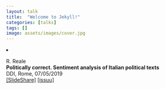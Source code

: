```yaml
---
layout: talk
title:  "Welcome to Jekyll!"
categories: [talks]
tags: []
image: assets/images/cover.jpg
---
```



<li><p>R. Reale<br>
<b>Politically correct. Sentiment analysis of Italian political texts</b><br>
DDI, Rome, 07/05/2019<br>
<a href="https://www.slideshare.net/robertoreale/politically-correct-sentiment-analysis-of-italian-political-texts" target="_blank">[SlideShare]</a>
<a href="https://issuu.com/home/published/reale_ddi_2019" target="_blank">[issuu]</a>
</p>
</li>
